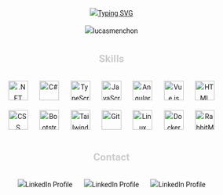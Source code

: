 <div style="font-family: 'Roboto', sans-serif; line-height: 1.6; text-align: center;">

[![Typing SVG](https://readme-typing-svg.herokuapp.com/?font=Fira+Code&duration=3000&pause=1000&color=CCCCCC&width=500&lines=Hi%2C+i%27m+Lucas.;I%27m+a+enthusiastic;.NET+Developer;currently+working+with;ASP.NET+%E2%80%A2+C%23+%E2%80%A2+TypeScript+%E2%80%A2+Angular)](https://git.io/typing-svg)

<p align="center">
  <img src="https://komarev.com/ghpvc/?username=lucasmenchon&style=flat-square" alt="lucasmenchon" />
</p>


<h2 style="color: #ccc;">Skills</h2>
<p align="center">
  <img src="https://skillicons.dev/icons?i=dotnet" alt=".NET" width="40" height="40" style="margin: 10px; transition: transform 0.3s ease;" onmouseover="this.style.transform = 'scale(1.1)';" onmouseout="this.style.transform = 'scale(1)';" />
 <!-- <img src="https://i.imgur.com/Cc54Csc.png" height="40" width="40" style="margin: 10px; transition: transform 0.3s ease;" onmouseover="this.style.transform = 'scale(1.1)';" onmouseout="this.style.transform = 'scale(1)';" />-->
  <img src="https://skillicons.dev/icons?i=cs" alt="C#" width="40" height="40" style="margin: 10px; transition: transform 0.3s ease;" onmouseover="this.style.transform = 'scale(1.1)';" onmouseout="this.style.transform = 'scale(1)';" />
  <img src="https://skillicons.dev/icons?i=typescript" alt="TypeScript" width="40" height="40" style="margin: 10px; transition: transform 0.3s ease;" onmouseover="this.style.transform = 'scale(1.1)';" onmouseout="this.style.transform = 'scale(1)';" />
  <img src="https://skillicons.dev/icons?i=js" alt="JavaScript" width="40" height="40" style="margin: 10px; transition: transform 0.3s ease;" onmouseover="this.style.transform = 'scale(1.1)';" onmouseout="this.style.transform = 'scale(1)';" />
  <img src="https://skillicons.dev/icons?i=angular" alt="Angular" width="40" height="40" style="margin: 10px; transition: transform 0.3s ease;" onmouseover="this.style.transform = 'scale(1.1)';" onmouseout="this.style.transform = 'scale(1)';" />
  <img src="https://skillicons.dev/icons?i=vue" alt="Vue.js" width="40" height="40" style="margin: 10px; transition: transform 0.3s ease;" onmouseover="this.style.transform = 'scale(1.1)';" onmouseout="this.style.transform = 'scale(1)';" />
  <img src="https://skillicons.dev/icons?i=html" alt="HTML" width="40" height="40" style="margin: 10px; transition: transform 0.3s ease;" onmouseover="this.style.transform = 'scale(1.1)';" onmouseout="this.style.transform = 'scale(1)';" />
  <img src="https://skillicons.dev/icons?i=css" alt="CSS" width="40" height="40" style="margin: 10px; transition: transform 0.3s ease;" onmouseover="this.style.transform = 'scale(1.1)';" onmouseout="this.style.transform = 'scale(1)';" />
  <img src="https://skillicons.dev/icons?i=bootstrap" alt="Bootstrap" width="40" height="40" style="margin: 10px; transition: transform 0.3s ease;" onmouseover="this.style.transform = 'scale(1.1)';" onmouseout="this.style.transform = 'scale(1)';" />
  <img src="https://skillicons.dev/icons?i=tailwind" alt="Tailwind CSS" width="40" height="40" style="margin: 10px; transition: transform 0.3s ease;" onmouseover="this.style.transform = 'scale(1.1)';" onmouseout="this.style.transform = 'scale(1)';" />
  <img src="https://skillicons.dev/icons?i=git" alt="Git" width="40" height="40" style="margin: 10px; transition: transform 0.3s ease;" onmouseover="this.style.transform = 'scale(1.1)';" onmouseout="this.style.transform = 'scale(1)';" />
  <img src="https://skillicons.dev/icons?i=linux" alt="Linux" width="40" height="40" style="margin: 10px; transition: transform 0.3s ease;" onmouseover="this.style.transform = 'scale(1.1)';" onmouseout="this.style.transform = 'scale(1)';" />
  <img src="https://skillicons.dev/icons?i=docker" alt="Docker" width="40" height="40" style="margin: 10px; transition: transform 0.3s ease;" onmouseover="this.style.transform = 'scale(1.1)';" onmouseout="this.style.transform = 'scale(1)';" />
  <img src="https://skillicons.dev/icons?i=rabbitmq" alt="RabbitMQ" width="40" height="40" style="margin: 10px; transition: transform 0.3s ease;" onmouseover="this.style.transform = 'scale(1.1)';" onmouseout="this.style.transform = 'scale(1)';" />
</p>

<h2 style="color: #ccc;">Contact</h2>
<div align="center">
  
  <a style="text-decoration: none;" href="https://www.linkedin.com/in/lucasmenchon/">
    <img src="https://img.shields.io/badge/Whatsapp-2AB540?style=for-the-badge&logo=whatsapp&logoColor=white" alt="LinkedIn Profile" style="text-decoration: none;margin: 10px; transition: transform 0.3s ease;" onmouseover="this.style.transform = 'scale(1.1)';" onmouseout="this.style.transform = 'scale(1)';" />
  </a>
  
  <a style="text-decoration: none;" href="https://www.linkedin.com/in/lucasmenchon/">
    <img src="https://img.shields.io/badge/linkedin-0077B5?style=for-the-badge&logo=linkedin&logoColor=white" alt="LinkedIn Profile" style="text-decoration: none;margin: 10px; transition: transform 0.3s ease;" onmouseover="this.style.transform = 'scale(1.1)';" onmouseout="this.style.transform = 'scale(1)';" />
  </a>
  
   <a style="text-decoration: none;" href="mailto:contato@lucas.tf">
    <img src="https://img.shields.io/badge/gmail-CE3C30?style=for-the-badge&logo=gmail&logoColor=white" alt="LinkedIn Profile" style="text-decoration: none;margin: 10px; transition: transform 0.3s ease;" onmouseover="this.style.transform = 'scale(1.1)';" onmouseout="this.style.transform = 'scale(1)';" />
  </a>
  
</div>

</div>
